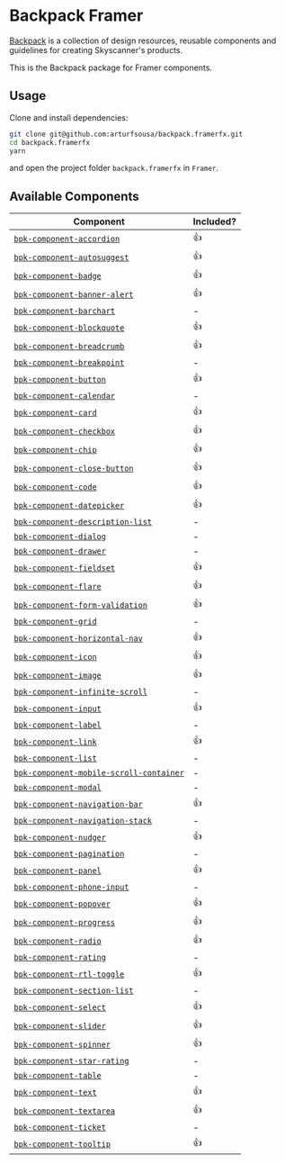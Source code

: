 # Backpack Framer

[Backpack](https://backpack.github.io//?platform=web) is a collection of design resources, reusable components and guidelines for creating Skyscanner's products.

This is the Backpack package for Framer components.

## Usage

Clone and install dependencies:

```sh
git clone git@github.com:arturfsousa/backpack.framerfx.git
cd backpack.framerfx
yarn
```

and open the project folder `backpack.framerfx` in `Framer`.

## Available Components

| Component                                                                                                                  | Included? |
| -------------------------------------------------------------------------------------------------------------------------- | --------- |
| [`bpk-component-accordion`](https://backpack.github.io/components/accordion/?platform=web)                                 | 👍        |
| [`bpk-component-autosuggest`](https://backpack.github.io/components/autosuggest/?platform=web)                             | 👍        |
| [`bpk-component-badge`](https://backpack.github.io/components/badge/?platform=web)                                         | 👍        |
| [`bpk-component-banner-alert`](https://backpack.github.io/components/banner-alert/?platform=web)                           | 👍        |
| [`bpk-component-barchart`](https://backpack.github.io/components/barchart/?platform=web)                                   | -         |
| [`bpk-component-blockquote`](https://backpack.github.io/components/blockquote/?platform=web)                               | 👍        |
| [`bpk-component-breadcrumb`](https://backpack.github.io/components/breadcrumb/?platform=web)                               | 👍        |
| [`bpk-component-breakpoint`](https://backpack.github.io/components/breakpoint/?platform=web)                               | -         |
| [`bpk-component-button`](https://backpack.github.io/components/button/?platform=web)                                       | 👍        |
| [`bpk-component-calendar`](https://backpack.github.io/components/calendar/?platform=web)                                   | -         |
| [`bpk-component-card`](https://backpack.github.io/components/card/?platform=web)                                           | 👍        |
| [`bpk-component-checkbox`](https://backpack.github.io/components/checkbox/?platform=web)                                   | 👍        |
| [`bpk-component-chip`](https://backpack.github.io/components/chip/?platform=web)                                           | 👍        |
| [`bpk-component-close-button`](https://github.com/Skyscanner/backpack/tree/master/packages/bpk-component-close-button)     | 👍        |
| [`bpk-component-code`](https://backpack.github.io/components/code/?platform=web)                                           | 👍        |
| [`bpk-component-datepicker`](https://backpack.github.io/components/datepicker/?platform=web)                               | 👍        |
| [`bpk-component-description-list`](https://backpack.github.io/components/description-list/?platform=web)                   | -         |
| [`bpk-component-dialog`](https://backpack.github.io/components/dialog/?platform=web)                                       | -         |
| [`bpk-component-drawer`](https://backpack.github.io/components/drawer/?platform=web)                                       | -         |
| [`bpk-component-fieldset`](https://backpack.github.io/components/fieldset/?platform=web)                                   | 👍        |
| [`bpk-component-flare`](https://backpack.github.io/components/flare/?platform=web)                                         | 👍        |
| [`bpk-component-form-validation`](https://backpack.github.io/components/form-validation/?platform=web)                     | 👍        |
| [`bpk-component-grid`](https://backpack.github.io/components/grid/?platform=web)                                           | -         |
| [`bpk-component-horizontal-nav`](https://backpack.github.io/components/horizontal-nav/?platform=web)                       | 👍        |
| [`bpk-component-icon`](https://backpack.github.io/components/icon/?platform=web)                                           | 👍        |
| [`bpk-component-image`](https://backpack.github.io/components/image/?platform=web)                                         | 👍        |
| [`bpk-component-infinite-scroll`](https://backpack.github.io/components/infinite-scroll/?platform=web)                     | -         |
| [`bpk-component-input`](https://backpack.github.io/components/input/?platform=web)                                         | 👍        |
| [`bpk-component-label`](https://github.com/Skyscanner/backpack/tree/master/packages/bpk-component-label)                   | -         |
| [`bpk-component-link`](https://backpack.github.io/components/link/?platform=web)                                           | 👍        |
| [`bpk-component-list`](https://backpack.github.io/components/list/?platform=web)                                           | -         |
| [`bpk-component-mobile-scroll-container`](https://backpack.github.io/components/mobile-scroll-container/?platform=web)     | -         |
| [`bpk-component-modal`](https://backpack.github.io/components/modal/?platform=web)                                         | -         |
| [`bpk-component-navigation-bar`](https://backpack.github.io/components/navigation-bar/?platform=web)                       | 👍        |
| [`bpk-component-navigation-stack`](https://backpack.github.io/components/navigation-stack/?platform=web)                   | -         |
| [`bpk-component-nudger`](https://backpack.github.io/components/nudger/?platform=web)                                       | 👍        |
| [`bpk-component-pagination`](https://backpack.github.io/components/pagination/?platform=web)                               | -         |
| [`bpk-component-panel`](https://backpack.github.io/components/panel/?platform=web)                                         | 👍        |
| [`bpk-component-phone-input`](https://backpack.github.io/components/phone-input/?platform=web)                             | -         |
| [`bpk-component-popover`](https://backpack.github.io/components/popover/?platform=web)                                     | 👍        |
| [`bpk-component-progress`](https://backpack.github.io/components/progress/?platform=web)                                   | 👍        |
| [`bpk-component-radio`](https://backpack.github.io/components/radio/?platform=web)                                         | 👍        |
| [`bpk-component-rating`](https://backpack.github.io/components/rating/?platform=web)                                       | -         |
| [`bpk-component-rtl-toggle`](https://github.com/Skyscanner/backpack/tree/master/packages/bpk-component-rtl-toggle)         | 👍        |
| [`bpk-component-section-list`](https://backpack.github.io/components/section-list/?platform=web)                           | -         |
| [`bpk-component-select`](https://backpack.github.io/components/select/?platform=web)                                       | 👍        |
| [`bpk-component-slider`](https://backpack.github.io/components/slider/?platform=web)                                       | 👍        |
| [`bpk-component-spinner`](https://backpack.github.io/components/spinner/?platform=web)                                     | 👍        |
| [`bpk-component-star-rating`](https://backpack.github.io/components/star-rating/?platform=web)                             | -         |
| [`bpk-component-table`](https://backpack.github.io/components/table/?platform=web)                                         | -         |
| [`bpk-component-text`](https://backpack.github.io/components/text/?platform=web)                                           | 👍        |
| [`bpk-component-textarea`](https://github.com/Skyscanner/backpack/tree/master/packages/bpk-component-textarea)             | 👍        |
| [`bpk-component-ticket`](https://backpack.github.io/components/ticket/?platform=web)                                       | -         |
| [`bpk-component-tooltip`](https://backpack.github.io/components/tooltip/?platform=web)                                     | 👍        |

